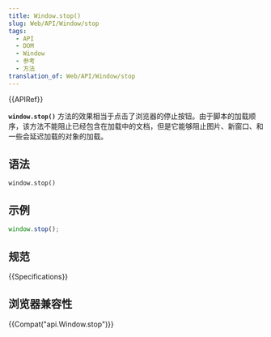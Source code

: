 ```yaml
---
title: Window.stop()
slug: Web/API/Window/stop
tags:
  - API
  - DOM
  - Window
  - 参考
  - 方法
translation_of: Web/API/Window/stop
---
```

{{APIRef}}

**`window.stop()`** 方法的效果相当于点击了浏览器的停止按钮。由于脚本的加载顺序，该方法不能阻止已经包含在加载中的文档，但是它能够阻止图片、新窗口、和一些会延迟加载的对象的加载。

## 语法

```plain
window.stop()
```

## 示例

```js
window.stop();
```

## 规范

{{Specifications}}

## 浏览器兼容性

{{Compat("api.Window.stop")}}
